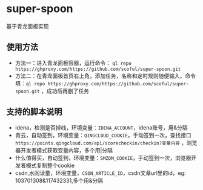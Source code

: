 # super-spoon
基于青龙面板实现

## 使用方法
- 方法一：进入青龙面板容器，运行命令： `ql repo https://ghproxy.com/https://github.com/scoful/super-spoon.git`
- 方法二：在青龙面板首页右上角，添加任务，名称和定时规则随便输入，命令填：`ql repo https://ghproxy.com/https://github.com/scoful/super-spoon.git` ，成功后再删了任务


## 支持的脚本说明

- idena，检测是否掉线，环境变量：`IDENA_ACCOUNT`，idena账号，用&分隔
- 青云，自动签到，环境变量：`QINGCLOUD_COOKIE`，手动签到一次，查找接口`https://points.qingcloud.com/api/scorecheckin/checkin?变量内容` ，浏览器开发者模式获取变量内容，多个用|分隔
- 什么值得买，自动签到，环境变量：`SMZDM_COOKIE`，手动签到一次，浏览器开发者模式复制整个cookie
- csdn,水阅读量，环境变量，`CSDN_ARTICLE_ID`，csdn文章url里的id，eg: 103701308&117432331,多个用&分隔